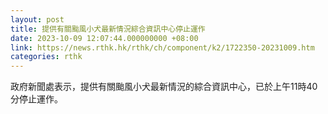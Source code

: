 ```yaml
---
layout: post
title: 提供有關颱風小犬最新情況綜合資訊中心停止運作
date: 2023-10-09 12:07:44.000000000 +08:00
link: https://news.rthk.hk/rthk/ch/component/k2/1722350-20231009.htm
categories: rthk
---
```


​政府新聞處表示，提供有關颱風小犬最新情況的綜合資訊中心，已於上午11時40分停止運作。
